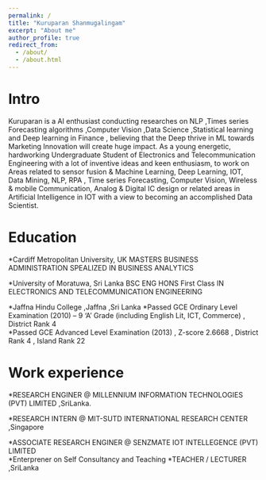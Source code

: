 ```yaml
---
permalink: /
title: "Kuruparan Shanmugalingam"
excerpt: "About me"
author_profile: true
redirect_from: 
  - /about/
  - /about.html
---
```


Intro
======
Kuruparan is a AI enthusiast conducting researches on NLP ,Times series Forecasting algorithms ,Computer Vision ,Data Science ,Statistical learning and Deep learning in Finance , believing that the Deep thrive in ML towards Marketing Innovation will create huge impact. 
As a young energetic, hardworking Undergraduate Student of Electronics and Telecommunication Engineering with a lot of inventive ideas and keen enthusiasm,  to work on Areas related to sensor fusion  & Machine Learning, Deep Learning, IOT, Data Mining,  NLP,  RPA , Time series Forecasting, Computer Vision, Wireless & mobile Communication, Analog & Digital IC design or related areas in Artificial Intelligence in IOT with a view to becoming an accomplished Data Scientist.


Education
======
*Cardiff Metropolitan University, UK                                                                                                      MASTERS BUSINESS ADMINISTRATION SPEALIZED IN BUSINESS ANALYTICS    

*University of Moratuwa, Sri Lanka                                                                                                        BSC ENG HONS First Class IN ELECTRONICS AND TELECOMMUNICATION ENGINEERING                                                            

*Jaffna Hindu College ,Jaffna ,Sri Lanka
*Passed GCE Ordinary Level Examination (2010) – 9 ‘A’ Grade (including English Lit, ICT, Commerce) ,    District Rank 4    
*Passed GCE Advanced Level Examination (2013) , Z-score   2.6668 , District Rank 4 ,  Island Rank 22                                                                                                                                    



Work experience
======
*RESEARCH ENGINER @ MILLENNIUM INFORMATION TECHNOLOGIES (PVT) LIMITED ,SriLanka.  

*RESEARCH INTERN  @ MIT-SUTD INTERNATIONAL RESEARCH CENTER ,Singapore    

*ASSOCIATE RESEARCH ENGINER @ SENZMATE IOT INTELLEGENCE (PVT) LIMITED                                                                    
*Enterprener on Self Consultancy and  Teaching 
*TEACHER / LECTURER ,SriLanka                           
                                                                                          
 




  
